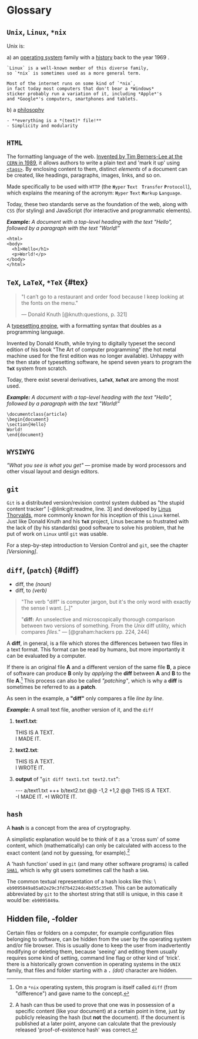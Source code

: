 # Glossary

## `Unix`, `Linux`, `*nix`

Unix is:

a) an [operating system][os] family with a [history] back to the year 1969 .

    `Linux` is a well-known member of this diverse family, 
    so `*nix` is sometimes used as a more general term.
    
    Most of the internet runs on some kind of `*nix`, 
    in fact today most computers that don't bear a *Windows* 
    sticker probably run a variation of it, including *Apple*'s 
    and *Google*'s computers, smartphones and tablets.

[os]: https://en.wikipedia.org/wiki/Operating_system
[history]: https://en.wikipedia.org/wiki/Unix

b) a [philosophy](https://en.wikipedia.org/wiki/Unix_philosophy)

    - **everything is a *(text)* file!**
    - Simplicity and modularity


## `HTML`

The formatting language of the web.
[Invented by Tim Berners-Lee at the `CERN` in 1989](http://www.w3.org/History/1989/proposal.html), 
it allows authors to write a plain text and 'mark it up' using [`<tags>`](http://www.w3.org/History/19921103-hypertext/hypertext/WWW/MarkUp/Tags.html). 
By enclosing content to them, distinct *elements* of a document can be created, like headings, paragraphs, images, links, and so on.
  
Made specifically to be used with `HTTP` (the **`H`**`yper` **`T`**`ext ` **`T`**`ransfer` **`P`**`rotocoll`), which explains the meaning of the acronym: **`H`**`yper` **`T`**`ext` **`M`**`arkup` **`L`**`anguage`.

Today, these two standards serve as the foundation of the web, along with `CSS` (for styling) and JavaScript (for interactive and programmatic elements).

***Example:** 
A document with a top-level heading with the text "Hello", followed by a paragraph with the text "World!"*

```
<html>
<body>
  <h1>Hello</h1>
  <p>World!</p>
</body>
</html>
```


## `TeX`, `LaTeX`, `*TeX` {#tex}

> "I can’t go to a restaurant and order food because I keep looking at the fonts on the menu."
>
> — Donald Knuth [@knuth:questions, p. 321]

A [typesetting engine](https://en.wikipedia.org/wiki/TeX), 
with a formatting syntax that doubles as a programming language.

Invented by Donald Knuth, while trying to digitally typeset the second edition 
of his book "The Art of computer programming" (the hot metal machine used for 
the first edition was no longer available). Unhappy with the then state of 
typesetting software, he spend seven years to program the **`TeX`** system from scratch.

Today, there exist several derivatives, **`LaTeX`**, **`XeTeX`** are among the most used.

***Example:** 
A document with a top-level heading with the text "Hello", followed by a paragraph with the text "World!"*

```
\documentclass{article}
\begin{document}
\section{Hello}
World!
\end{document}
```


## `WYSIWYG`

*"What you see is what you get"* — promise made by word processors 
and other visual layout and design editors.


## `git`

`Git` is a distributed version/revision control system dubbed as "the stupid content tracker" [-@link:git:readme, line. 3] and developed by [Linus Thorvalds](https://en.wikipedia.org/wiki/Linus_Torvalds), more commonly known for his inception of this `Linux` kernel.
Just like Donald Knuth and his **`TeX`** project, Linus became so frustrated with the lack of (by his standards) good software to solve his problem, 
that he put of work on `Linux` until `git` was usable.

For a step-by-step introduction to Version Control and `git`, see the chapter *[Versioning]*.



## `diff`, (`patch`) {#diff}

- diff, the *(noun)*
- diff, to *(verb)*

> "The verb "diff" is computer jargon, but it's the only word with exactly the sense I want. [`…`]"
> 
> "**diff:** An unselective and microscopically thorough comparison between two versions of something.
>  From the *Unix* diff utility, which compares *files*." — [@graham:hackers pp. 224, 244]

A **diff**, in general, is a file which stores the differences between two files in a text format. This format can be read by humans, but more importantly it can be evaluated by a computer. 

If there is an original file **A** and a different version of the same file **B**, a piece of software can produce **B** only by *applying* the **diff** between **A** and **B** to the file **A**.[^fn-diff] 
This process can also be called *"patching"*, which is why a **diff** is sometimes be referred to as a **patch**. 

As seen in the example, a **"diff"** only compares a file *line by line*.


***Example:*** 
A small text file, another version of it, and the `diff`

1.   **text1.txt**:

        THIS IS A TEXT.  
        I MADE IT.

2.   **text2.txt**:

        THIS IS A TEXT.  
        I WROTE IT.

3.   **output** of "`git diff text1.txt text2.txt`":

        --- a/text1.txt
        +++ b/text2.txt
        @@ -1,2 +1,2 @@
         THIS IS A TEXT.  
        -I MADE IT.
        +I WROTE IT.


[^fn-diff]: On a `*nix` operating system, this program is itself called `diff` (from "difference") and gave name to the concept.


## `hash`

A **hash** is a concept from the area of cryptography. 

A simplistic explanation would be to think of it as a 
'cross sum' of some content, 
which (mathematically) can only be calculated with access to the exact content (and not by guessing, for example).[^fn-hash] 

A 'hash function' used in `git` (and many other software programs) is called [`SHA1`](https://en.wikipedia.org/wiki/Sha1), which is why git users sometimes call the hash a `SHA`. 

The common textual representation of a hash looks like this: \ `eb9095849a85a02e29c3fd7b4224dc4bd55c35e0`. 
This can be automatically abbreviated by `git` to the shortest string that still is unique, in this case it would be: `eb9095849a`.

[^fn-hash]: A hash can thus be used to prove that one was in possession of a specific content (like your document) at a certain point in time, just by publicly releasing the hash (but **not** the document). If the document is published at a later point, anyone can calculate that the previously released 'proof-of-existence hash' was correct.


## Hidden file, -folder

Certain files or folders on a computer, 
for example configuration files belonging to software, 
can be hidden from the user by the operating system and/or file browser.
This is usually done to keep the user from inadvertently modifying or deleting them, because 'seeing' and editing them usually requires some kind of setting, command line flag or other kind of 'trick'.
there is a historically grown convention in operating systems in the `UNIX` family, that files and folder starting with a **`.`** *(dot)* character are hidden.


